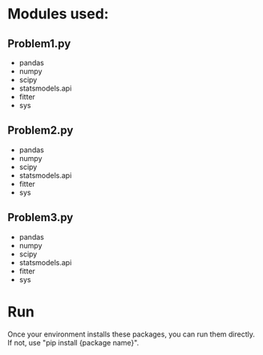 # Modules used:

## Problem1.py

- pandas
- numpy
- scipy
- statsmodels.api
- fitter
- sys

## Problem2.py

- pandas
- numpy
- scipy
- statsmodels.api
- fitter
- sys

## Problem3.py

- pandas
- numpy
- scipy
- statsmodels.api
- fitter
- sys

# Run

Once your environment installs these packages, you can run them directly. If not, use "pip install {package name}".
